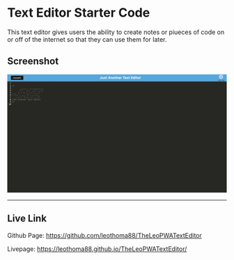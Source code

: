 # Text Editor Starter Code
This text editor gives users the ability to create notes or piueces of code on or off of the internet so that they can use them for later.

## Screenshot

![Screenshot](./Screen%20Shot%202022-11-17%20at%207.58.53%20PM.png)

---

## Live Link

Github Page:
https://github.com/leothoma88/TheLeoPWATextEditor


Livepage:
https://leothoma88.github.io/TheLeoPWATextEditor/